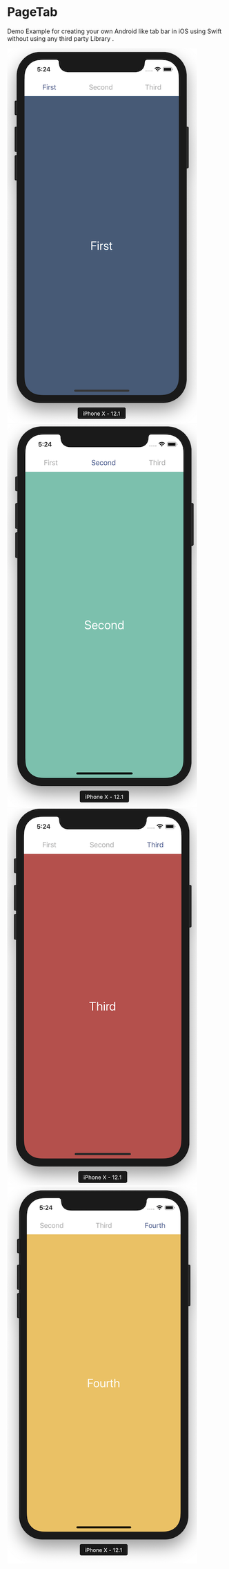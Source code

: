 # PageTab
Demo Example for creating your own Android like tab bar in iOS using Swift without using any third party Library .


![alt text](https://raw.githubusercontent.com/raj-engineer/PageTab/master/PagingTab/Screenshots/first.png)         ![alt text](https://github.com/raj-engineer/PageTab/blob/master/PagingTab/Screenshots/second.png)
![alt text](https://raw.githubusercontent.com/raj-engineer/PageTab/master/PagingTab/Screenshots/third.png)         ![alt text](https://github.com/raj-engineer/PageTab/blob/master/PagingTab/Screenshots/fourth.png)

